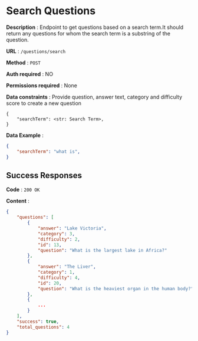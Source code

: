 # Search Questions

**Description** : Endpoint to get questions based on a search term.It should return any questions for whom the search term is a substring of the question.


**URL** : `/questions/search`

**Method** : `POST`

**Auth required** : NO

**Permissions required** : None

**Data constraints** : 
Provide question, answer text, category and difficulty score to create a new question
```
{
    "searchTerm": <str: Search Term>,
}
```

**Data Example** :
```json
{
    "searchTerm": "what is",
}
```

## Success Responses

**Code** : `200 OK`

**Content** : 

```json
{
    "questions": [
        {
            "answer": "Lake Victoria",
            "category": 3,
            "difficulty": 2,
            "id": 13,
            "question": "What is the largest lake in Africa?"
        },
        {
            "answer": "The Liver",
            "category": 1,
            "difficulty": 4,
            "id": 20,
            "question": "What is the heaviest organ in the human body?"
        },
        {
            ...
        }
    ],
    "success": true,
    "total_questions": 4
}
```
